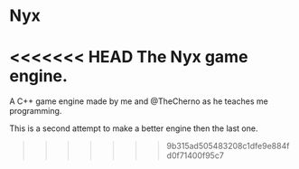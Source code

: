 # Nyx
<<<<<<< HEAD
The Nyx game engine.
=======
A C++ game engine made by me and @TheCherno as he teaches me programming.

This is a second attempt to make a better engine then the last one.
>>>>>>> 9b315ad505483208c1dfe9e884fd0f71400f95c7
